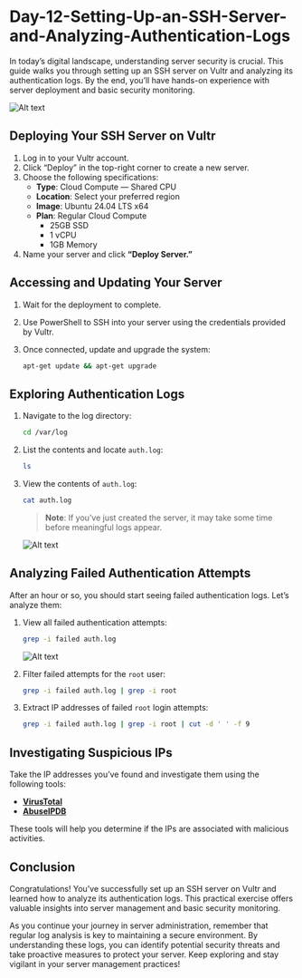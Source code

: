 # Day-12-Setting-Up-an-SSH-Server-and-Analyzing-Authentication-Logs


In today’s digital landscape, understanding server security is crucial. This guide walks you through setting up an SSH server on Vultr and analyzing its authentication logs. By the end, you’ll have hands-on experience with server deployment and basic security monitoring.

![Alt text](https://raw.githubusercontent.com/Virus192/Day-12-Setting-Up-an-SSH-Server-and-Analyzing-Authentication-Logs/refs/heads/main/Images/photo_5987967405093143043_w.jpg)
## Deploying Your SSH Server on Vultr

1. Log in to your Vultr account.
2. Click “Deploy” in the top-right corner to create a new server.
3. Choose the following specifications:
   - **Type**: Cloud Compute — Shared CPU
   - **Location**: Select your preferred region
   - **Image**: Ubuntu 24.04 LTS x64
   - **Plan**: Regular Cloud Compute
     - 25GB SSD
     - 1 vCPU
     - 1GB Memory
4. Name your server and click **“Deploy Server.”**

## Accessing and Updating Your Server

1. Wait for the deployment to complete.
2. Use PowerShell to SSH into your server using the credentials provided by Vultr.
3. Once connected, update and upgrade the system:

    ```bash
    apt-get update && apt-get upgrade
    ```

## Exploring Authentication Logs

1. Navigate to the log directory:

    ```bash
    cd /var/log
    ```

2. List the contents and locate `auth.log`:

    ```bash
    ls
    ```

3. View the contents of `auth.log`:

    ```bash
    cat auth.log
    ```

    > **Note**: If you’ve just created the server, it may take some time before meaningful logs appear.

    ![Alt text](https://raw.githubusercontent.com/Virus192/Day-12-Setting-Up-an-SSH-Server-and-Analyzing-Authentication-Logs/refs/heads/main/Images/photo_5987967405093143046_w.jpg)

## Analyzing Failed Authentication Attempts

After an hour or so, you should start seeing failed authentication logs. Let’s analyze them:

1. View all failed authentication attempts:

    ```bash
    grep -i failed auth.log
    ```
   ![Alt text](https://raw.githubusercontent.com/Virus192/Day-12-Setting-Up-an-SSH-Server-and-Analyzing-Authentication-Logs/refs/heads/main/Images/photo_5987967405093143047_w.jpg)

2. Filter failed attempts for the `root` user:

    ```bash
    grep -i failed auth.log | grep -i root
    ```

3. Extract IP addresses of failed `root` login attempts:

    ```bash
    grep -i failed auth.log | grep -i root | cut -d ' ' -f 9
    ```

## Investigating Suspicious IPs

Take the IP addresses you’ve found and investigate them using the following tools:

- **[VirusTotal](https://www.virustotal.com/)**
- **[AbuseIPDB](https://www.abuseipdb.com/)**

These tools will help you determine if the IPs are associated with malicious activities.

## Conclusion

Congratulations! You’ve successfully set up an SSH server on Vultr and learned how to analyze its authentication logs. This practical exercise offers valuable insights into server management and basic security monitoring.

As you continue your journey in server administration, remember that regular log analysis is key to maintaining a secure environment. By understanding these logs, you can identify potential security threats and take proactive measures to protect your server. Keep exploring and stay vigilant in your server management practices!
